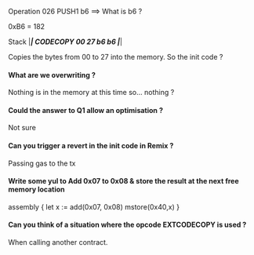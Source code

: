Operation 026 PUSH1 b6 ==> What is b6 ?

0xB6 = 182

Stack
|_____|
CODECOPY
00
27
b6
b6
|_____|

Copies the bytes from 00 to 27 into the memory. So the init code ?

#### What are we overwriting ?
Nothing is in the memory at this time so... nothing ?

#### Could the answer to Q1 allow an optimisation ?
Not sure

#### Can you trigger a revert in the init code in Remix ?
Passing gas to the tx

#### Write some yul to Add 0x07 to 0x08 & store the result at the next free memory location
assembly {
    let x := add(0x07, 0x08)
    mstore(0x40,x)
}

#### Can you think of a situation where the opcode EXTCODECOPY is used ?
When calling another contract.
